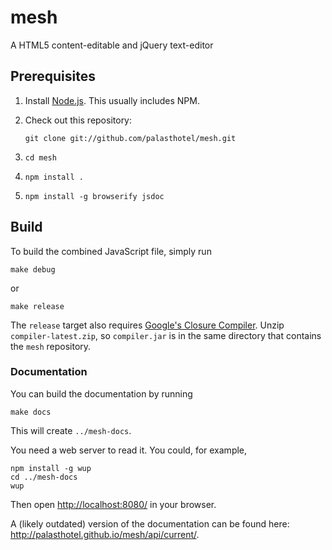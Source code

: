 mesh
====

A HTML5 content-editable and jQuery text-editor


## Prerequisites

 1. Install [Node.js](http://nodejs.org/). This usually includes NPM.
 2. Check out this repository:

    ~~~
    git clone git://github.com/palasthotel/mesh.git
    ~~~
 3. `cd mesh`
 4. `npm install .`
 5. `npm install -g browserify jsdoc`


## Build

To build the combined JavaScript file, simply run

~~~
make debug
~~~

or

~~~
make release
~~~

The `release` target also requires [Google's Closure
Compiler](https://code.google.com/p/closure-compiler/). Unzip
`compiler-latest.zip`, so `compiler.jar` is in the same directory that contains
the `mesh` repository.


### Documentation

You can build the documentation by running

~~~
make docs
~~~

This will create `../mesh-docs`.

You need a web server to read it. You could, for example,

~~~
npm install -g wup
cd ../mesh-docs
wup
~~~

Then open <http://localhost:8080/> in your browser.

A (likely outdated) version of the documentation can be found here:
<http://palasthotel.github.io/mesh/api/current/>.

